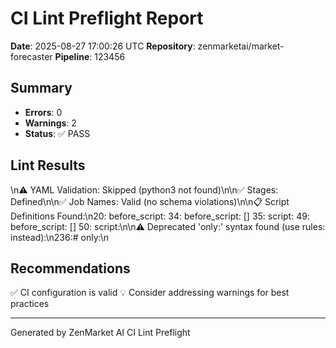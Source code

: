 # CI Lint Preflight Report
**Date**: 2025-08-27 17:00:26 UTC
**Repository**: zenmarketai/market-forecaster
**Pipeline**: 123456

## Summary
- **Errors**: 0
- **Warnings**: 2
- **Status**: ✅ PASS

## Lint Results
\n⚠️  YAML Validation: Skipped (python3 not found)\n\n✅ Stages: Defined\n\n✅ Job Names: Valid (no schema violations)\n\n📋 Script Definitions Found:\n20:  before_script:
34:  before_script: []
35:  script:
49:  before_script: []
50:  script:\n\n⚠️  Deprecated 'only:' syntax found (use rules: instead):\n236:#   only:\n

## Recommendations
✅ CI configuration is valid
💡 Consider addressing warnings for best practices

---
Generated by ZenMarket AI CI Lint Preflight
